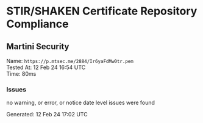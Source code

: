 # STIR/SHAKEN Certificate Repository Compliance

## Martini Security

Name: `https://p.mtsec.me/2884/Ir6yaFdMw0tr.pem`\
Tested At: 12 Feb 24 16:54 UTC\
Time: 80ms

### Issues

no warning, or error, or notice date level issues were found

Generated: 12 Feb 24 17:02 UTC